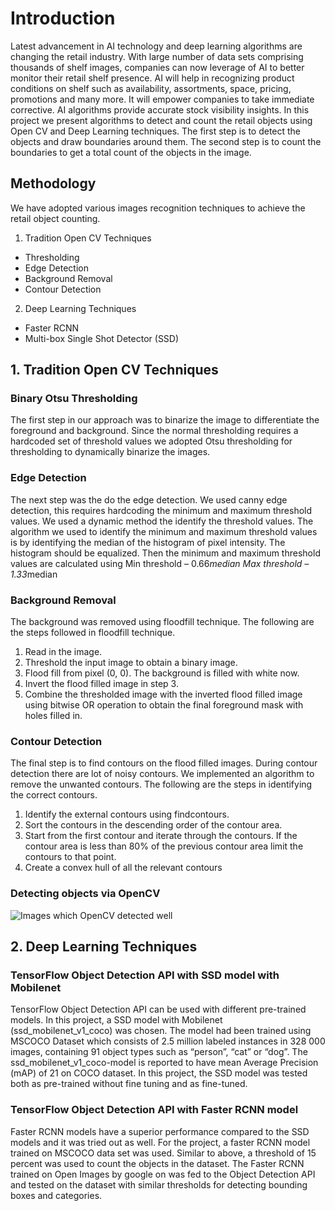 # Introduction
Latest advancement in AI technology and deep learning algorithms are changing the retail industry. With large number of
data sets comprising thousands of shelf images, companies can now leverage of AI to better monitor their retail shelf
presence. AI will help in recognizing product conditions on shelf such as availability, assortments, space, pricing,
promotions and many more. It will empower companies to take immediate corrective. AI algorithms provide accurate stock
visibility insights. In this project we present algorithms to detect and count the retail objects using Open CV and Deep
Learning techniques. The first step is to detect the objects and draw boundaries around them. The second step is to count
the boundaries to get a total count of the objects in the image.

## Methodology

We have adopted various images recognition techniques to achieve the retail object counting.
1. Tradition Open CV Techniques
  - Thresholding
  - Edge Detection
  - Background Removal
  - Contour Detection
2. Deep Learning Techniques
  - Faster RCNN
  - Multi-box Single Shot Detector (SSD)
  
  
## 1. Tradition Open CV Techniques
### Binary Otsu Thresholding

The first step in our approach was to binarize the image to differentiate the foreground and background. Since the normal
thresholding requires a hardcoded set of threshold values we adopted Otsu thresholding for thresholding to dynamically
binarize the images. 

### Edge Detection

The next step was the do the edge detection. We used canny edge detection, this requires hardcoding the minimum and
maximum threshold values. We used a dynamic method the identify the threshold values. The algorithm we used to identify
the minimum and maximum threshold values is by identifying the median of the histogram of pixel intensity. The histogram
should be equalized. Then the minimum and maximum threshold values are calculated using
Min threshold – 0.66*median
Max threshold – 1.33*median
 
### Background Removal

The background was removed using floodfill technique. The following are the steps followed in floodfill technique.
1. Read in the image.
2. Threshold the input image to obtain a binary image.
3. Flood fill from pixel (0, 0). The background is filled with white now.
4. Invert the flood filled image in step 3.
5. Combine the thresholded image with the inverted flood filled image using bitwise OR operation to obtain the final
foreground mask with holes filled in.

### Contour Detection

The final step is to find contours on the flood filled images. During contour detection there are lot of noisy contours. We
implemented an algorithm to remove the unwanted contours. The following are the steps in identifying the correct contours.
1. Identify the external contours using findcontours.
2. Sort the contours in the descending order of the contour area.
3. Start from the first contour and iterate through the contours. If the contour area is less than 80% of the previous
contour area limit the contours to that point.
4. Create a convex hull of all the relevant contours

### Detecting objects via OpenCV
![Images which OpenCV detected well](https://raw.githubusercontent.com/siddhantmaharana/counting-objects/master/opencv.jpg)


## 2. Deep Learning Techniques

### TensorFlow Object Detection API with SSD model with Mobilenet

TensorFlow Object Detection API can be used with different pre-trained models. In this project, a SSD model with
Mobilenet (ssd_mobilenet_v1_coco) was chosen. The model had been trained using MSCOCO Dataset which consists of
2.5 million labeled instances in 328 000 images, containing 91 object types such as “person”, “cat” or “dog”. The
ssd_mobilenet_v1_coco-model is reported to have mean Average Precision (mAP) of 21 on COCO dataset. In this project,
the SSD model was tested both as pre-trained without fine tuning and as fine-tuned.

### TensorFlow Object Detection API with Faster RCNN model

Faster RCNN models have a superior performance compared to the SSD models and it was tried out as well. For the project,
a faster RCNN model trained on MSCOCO data set was used.
Similar to above, a threshold of 15 percent was used to count the objects in the dataset.
The Faster RCNN trained on Open Images by google on was fed to the Object Detection API and tested on the dataset with
similar thresholds for detecting bounding boxes and categories.



